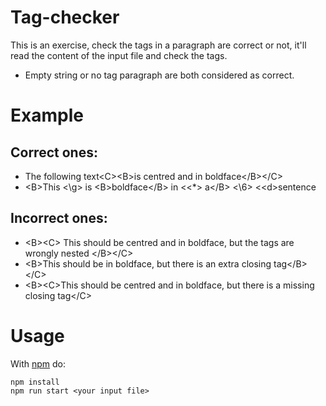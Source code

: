 # Tag-checker

This is an exercise, check the tags in a paragraph are correct or not, it'll read the content of the input file and check the tags.
- Empty string or no tag paragraph are both considered as correct.


# Example
## Correct ones: 
- The following text&lt;C&gt;&lt;B&gt;is centred and in boldface&lt;/B&gt;&lt;/C&gt;
- &lt;B&gt;This &lt;\\g&gt; is &lt;B&gt;boldface&lt;/B&gt; in &lt;&lt;*&gt; a&lt;/B&gt; &lt;\\6&gt; &lt;&lt;d&gt;sentence

## Incorrect ones: 
- &lt;B&gt;&lt;C&gt; This should be centred and in boldface, but the tags are wrongly nested &lt;/B&gt;&lt;/C&gt;
- &lt;B&gt;This should be in boldface, but there is an extra closing tag&lt;/B&gt;&lt;/C&gt;
- &lt;B&gt;&lt;C&gt;This should be centred and in boldface, but there is a missing closing tag&lt;/C&gt;

# Usage

With [npm](https://npmjs.org) do:

```
npm install
npm run start <your input file>
```